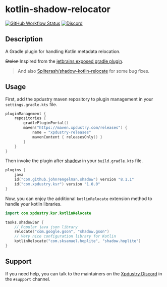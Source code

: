 # kotlin-shadow-relocator

[![GitHub Workflow Status](https://img.shields.io/github/actions/workflow/status/xpdustry/kotlin-shadow-relocator/build.yml?color=00b0b3&label=Build)](https://github.com/xpdustry/kotlin-shadow-relocator/actions/workflows/build.yml)
[![Discord](https://img.shields.io/discord/653979433312452609?color=00b0b3&label=Discord)](https://discord.xpdustry.com)

## Description

A Gradle plugin for handling Kotlin metadata relocation.

~~Stolen~~ Inspired from the [jetbrains exposed gradle plugin](https://github.com/JetBrains/exposed-intellij-plugin).

> And also [Spliterash/shadow-kotlin-relocate](https://github.com/Spliterash/shadow-kotlin-relocate) for some bug fixes.

## Usage

First, add the xpdustry maven repository to plugin management in your `settings.gradle.kts` file.

```kt
pluginManagement {
    repositories {
        gradlePluginPortal()
        maven("https://maven.xpdustry.com/releases") {
            name = "xpdustry-releases"
            mavenContent { releasesOnly() }
        }
    }
}
```

Then invoke the plugin after [shadow](https://github.com/johnrengelman/shadow) in your `build.gradle.kts` file.

```kt
plugins {
    java
    id("com.github.johnrengelman.shadow") version "8.1.1"
    id("com.xpdustry.ksr") version "1.0.0"
}
```

Now, you can enjoy the additional `kotlinRelocate` extension method to handle your kotlin libraries.

```kt
import com.xpdustry.ksr.kotlinRelocate

tasks.shadowJar {
    // Popular java json library
    relocate("com.google.gson", "shadow.gson")
    // Very nice configuration library for Kotlin
    kotlinRelocate("com.sksamuel.hoplite", "shadow.hoplite")
}
```

## Support

If you need help, you can talk to the maintainers on the [Xpdustry Discord](https://discord.xpdustry.com) in the `#support` channel.
